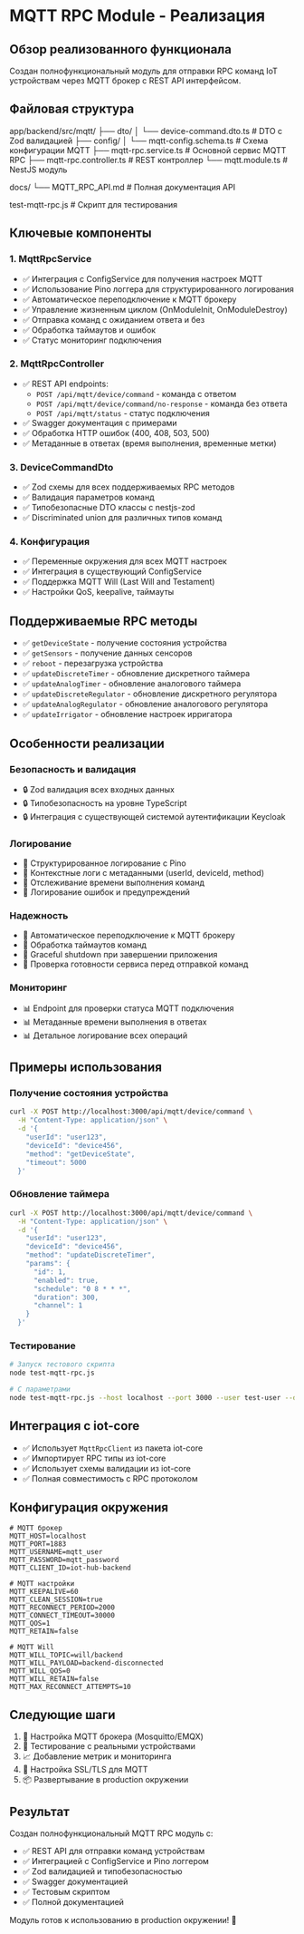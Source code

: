 # MQTT RPC Module - Реализация

## Обзор реализованного функционала

Создан полнофункциональный модуль для отправки RPC команд IoT устройствам через MQTT брокер с REST API интерфейсом.

## Файловая структура

app/backend/src/mqtt/
├── dto/
│ └── device-command.dto.ts # DTO с Zod валидацией
├── config/
│ └── mqtt-config.schema.ts # Схема конфигурации MQTT
├── mqtt-rpc.service.ts # Основной сервис MQTT RPC
├── mqtt-rpc.controller.ts # REST контроллер
└── mqtt.module.ts # NestJS модуль

docs/
└── MQTT_RPC_API.md # Полная документация API

test-mqtt-rpc.js # Скрипт для тестирования

## Ключевые компоненты

### 1. MqttRpcService

- ✅ Интеграция с ConfigService для получения настроек MQTT
- ✅ Использование Pino логгера для структурированного логирования
- ✅ Автоматическое переподключение к MQTT брокеру
- ✅ Управление жизненным циклом (OnModuleInit, OnModuleDestroy)
- ✅ Отправка команд с ожиданием ответа и без
- ✅ Обработка таймаутов и ошибок
- ✅ Статус мониторинг подключения

### 2. MqttRpcController

- ✅ REST API endpoints:
  - `POST /api/mqtt/device/command` - команда с ответом
  - `POST /api/mqtt/device/command/no-response` - команда без ответа
  - `POST /api/mqtt/status` - статус подключения
- ✅ Swagger документация с примерами
- ✅ Обработка HTTP ошибок (400, 408, 503, 500)
- ✅ Метаданные в ответах (время выполнения, временные метки)

### 3. DeviceCommandDto

- ✅ Zod схемы для всех поддерживаемых RPC методов
- ✅ Валидация параметров команд
- ✅ Типобезопасные DTO классы с nestjs-zod
- ✅ Discriminated union для различных типов команд

### 4. Конфигурация

- ✅ Переменные окружения для всех MQTT настроек
- ✅ Интеграция в существующий ConfigService
- ✅ Поддержка MQTT Will (Last Will and Testament)
- ✅ Настройки QoS, keepalive, таймауты

## Поддерживаемые RPC методы

- ✅ `getDeviceState` - получение состояния устройства
- ✅ `getSensors` - получение данных сенсоров
- ✅ `reboot` - перезагрузка устройства
- ✅ `updateDiscreteTimer` - обновление дискретного таймера
- ✅ `updateAnalogTimer` - обновление аналогового таймера
- ✅ `updateDiscreteRegulator` - обновление дискретного регулятора
- ✅ `updateAnalogRegulator` - обновление аналогового регулятора
- ✅ `updateIrrigator` - обновление настроек ирригатора

## Особенности реализации

### Безопасность и валидация

- 🔒 Zod валидация всех входных данных
- 🔒 Типобезопасность на уровне TypeScript
- 🔒 Интеграция с существующей системой аутентификации Keycloak

### Логирование

- 📝 Структурированное логирование с Pino
- 📝 Контекстные логи с метаданными (userId, deviceId, method)
- 📝 Отслеживание времени выполнения команд
- 📝 Логирование ошибок и предупреждений

### Надежность

- 🔄 Автоматическое переподключение к MQTT брокеру
- 🔄 Обработка таймаутов команд
- 🔄 Graceful shutdown при завершении приложения
- 🔄 Проверка готовности сервиса перед отправкой команд

### Мониторинг

- 📊 Endpoint для проверки статуса MQTT подключения
- 📊 Метаданные времени выполнения в ответах
- 📊 Детальное логирование всех операций

## Примеры использования

### Получение состояния устройства

```bash
curl -X POST http://localhost:3000/api/mqtt/device/command \
  -H "Content-Type: application/json" \
  -d '{
    "userId": "user123",
    "deviceId": "device456",
    "method": "getDeviceState",
    "timeout": 5000
  }'
```

### Обновление таймера

```bash
curl -X POST http://localhost:3000/api/mqtt/device/command \
  -H "Content-Type: application/json" \
  -d '{
    "userId": "user123",
    "deviceId": "device456",
    "method": "updateDiscreteTimer",
    "params": {
      "id": 1,
      "enabled": true,
      "schedule": "0 8 * * *",
      "duration": 300,
      "channel": 1
    }
  }'
```

### Тестирование

```bash
# Запуск тестового скрипта
node test-mqtt-rpc.js

# С параметрами
node test-mqtt-rpc.js --host localhost --port 3000 --user test-user --device test-device
```

## Интеграция с iot-core

- ✅ Использует `MqttRpcClient` из пакета iot-core
- ✅ Импортирует RPC типы из iot-core
- ✅ Использует схемы валидации из iot-core
- ✅ Полная совместимость с RPC протоколом

## Конфигурация окружения

```env
# MQTT брокер
MQTT_HOST=localhost
MQTT_PORT=1883
MQTT_USERNAME=mqtt_user
MQTT_PASSWORD=mqtt_password
MQTT_CLIENT_ID=iot-hub-backend

# MQTT настройки
MQTT_KEEPALIVE=60
MQTT_CLEAN_SESSION=true
MQTT_RECONNECT_PERIOD=2000
MQTT_CONNECT_TIMEOUT=30000
MQTT_QOS=1
MQTT_RETAIN=false

# MQTT Will
MQTT_WILL_TOPIC=will/backend
MQTT_WILL_PAYLOAD=backend-disconnected
MQTT_WILL_QOS=0
MQTT_WILL_RETAIN=false
MQTT_MAX_RECONNECT_ATTEMPTS=10
```

## Следующие шаги

1. 🔧 Настройка MQTT брокера (Mosquitto/EMQX)
2. 🧪 Тестирование с реальными устройствами
3. 📈 Добавление метрик и мониторинга
4. 🔐 Настройка SSL/TLS для MQTT
5. 📦 Развертывание в production окружении

## Результат

Создан полнофункциональный MQTT RPC модуль с:

- ✅ REST API для отправки команд устройствам
- ✅ Интеграцией с ConfigService и Pino логгером
- ✅ Zod валидацией и типобезопасностью
- ✅ Swagger документацией
- ✅ Тестовым скриптом
- ✅ Полной документацией

Модуль готов к использованию в production окружении! 🚀
